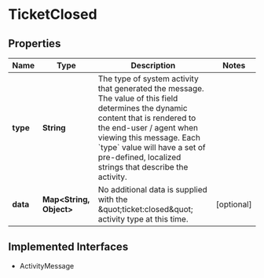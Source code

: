 

# TicketClosed

## Properties

Name | Type | Description | Notes
------------ | ------------- | ------------- | -------------
**type** | **String** | The type of system activity that generated the message. The value of this field determines the dynamic content that is rendered to the end-user / agent when viewing this message. Each &#x60;type&#x60; value will have a set of pre-defined, localized strings that describe the activity. | 
**data** | **Map&lt;String, Object&gt;** | No additional data is supplied with the \&quot;ticket:closed\&quot; activity type at this time. |  [optional]


## Implemented Interfaces

* ActivityMessage


